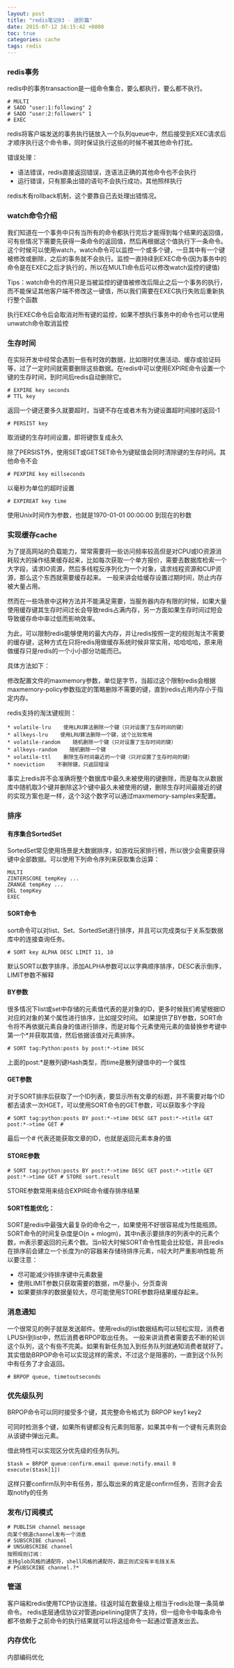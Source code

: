 ```yaml
---
layout: post
title: "redis笔记03 - 进阶篇"
date: 2015-07-12 16:15:42 +0800
toc: true
categories: cache
tags: redis
---
```


### redis事务
redis中的事务transaction是一组命令集合，要么都执行，要么都不执行。
```
# MULTI
# SADD "user:1:following" 2
# SADD "user:2:followers" 1
# EXEC
```
redis将客户端发送的事务执行链放入一个队列queue中，然后接受到EXEC请求后才顺序执行这个命令串，同时保证执行这些的时候不被其他命令打扰。

错误处理：

* 语法错误，redis直接返回错误，连语法正确的其他命令也不会执行
* 运行错误，只有那条出错的语句不会执行成功，其他照样执行

redis木有rollback机制，这个要靠自己去处理出错情况。<!--more-->

### watch命令介绍
我们知道在一个事务中只有当所有的命令都执行完后才能得到每个结果的返回值，可有些情况下需要先获得一条命令的返回值，然后再根据这个值执行下一条命令。这个时候可以使用watch，watch命令可以监控一个或多个键，一旦其中有一个键被修改或删除，之后的事务就不会执行。监控一直持续到EXEC命令(因为事务中的命令是在EXEC之后才执行的，所以在MULTI命令后可以修改watch监控的键值)

Tips：watch命令的作用只是当被监控的键值被修改后阻止之后一个事务的执行，而不能保证其他客户端不修改这一键值，所以我们需要在EXEC执行失败后重新执行整个函数

执行EXEC命令后会取消对所有键的监控，如果不想执行事务中的命令也可以使用unwatch命令取消监控

### 生存时间
在实际开发中经常会遇到一些有时效的数据，比如限时优惠活动、缓存或验证码等，过了一定时间就需要删除这些数据。在redis中可以使用EXPIRE命令设置一个键的生存时间，到时间后redis自动删除它。
```
# EXPIRE key seconds
# TTL key
```
返回一个键还要多久就要超时，当键不存在或者木有为键设置超时间接时返回-1
```
# PERSIST key
```
取消键的生存时间设置，即将键恢复成永久

除了PERSIST外，使用SET或GETSET命令为键赋值会同时清除键的生存时间。其他命令不会
```
# PEXPIRE key millseconds
```
以毫秒为单位的超时设置
```
# EXPIREAT key time
```
使用Unix时间作为参数，也就是1970-01-01 00:00:00 到现在的秒数

### 实现缓存cache
为了提高网站的负载能力，常常需要将一些访问频率较高但是对CPU或IO资源消耗较大的操作结果缓存起来，比如每次获取一个单方报价，需要去数据库检索一个大字段，请求IO资源，然后多线程反序列化为一个对象，请求线程资源和CUP资源，那么这个东西就需要缓存起来。
一般来讲会给缓存设置过期时间，防止内存被大量占用。

然而在一些场景中这种方法并不能满足需要，当服务器内存有限的时候，如果大量使用缓存键其生存时间过长会导致redis占满内存，另一方面如果生存时间过短会导致缓存命中率过低而影响效率。

为此，可以限制redis能够使用的最大内存，并让redis按照一定的规则淘汰不需要的缓存键，这种方式在只将redis用做缓存系统时候非常实用，哈哈哈哈，原来用做缓存只是redis的一个小小部分功能而已。

具体方法如下：

修改配置文件的maxmemory参数，单位是字节，当超过这个限制redis会根据maxmemory-policy参数指定的策略删除不需要的键，直到redis占用内存小于指定内存。

redis支持的淘汰键规则：
```
* volatile-lru    使用LRU算法删除一个键（只对设置了生存时间的键）
* allkeys-lru    使用LRU算法删除一个键，这个比较常用
* volatile-random    随机删除一个键（只对设置了生存时间的键）
* allkeys-random    随机删除一个键
* volatile-ttl    删除生存时间最近的一个键（只对设置了生存时间的键）
* noeviction    不删除键，只返回错误
```
事实上redis并不会准确将整个数据库中最久未被使用的键删除，而是每次从数据库中随机取3个键并删除这3个键中最久未被使用的键，删除生存时间最接近的键的实现方案也是一样，这个3这个数字可以通过maxmemory-samples来配置。

### 排序
#### 有序集合SortedSet
SortedSet常见使用场景是大数据排序，如游戏玩家排行榜，所以很少会需要获得键中全部数据。可以使用下列命令序列来获取集合运算：
```
MULTI
ZINTERSCORE tempKey ...
ZRANGE tempKey ...
DEL tempKey
EXEC
```

#### SORT命令
sort命令可以对list、Set、SortedSet进行排序，并且可以完成类似于关系型数据库中的连接查询任务。
```
# SORT key ALPHA DESC LIMIT 11, 10
```
默认SORT以数字排序，添加ALPHA参数可以以字典顺序排序，DESC表示倒序，LIMIT参数不解释

#### BY参数
很多情况下list或set中存储的元素值代表的是对象的ID，更多时候我们希望根据ID对应的对象的某个属性进行排序，比如提交时间。
如果提供了BY参数，SORT命令将不再依据元素自身的值进行排序，而是对每个元素使用元素的值替换参考键中第一个*并获取其值，然后依据该值对元素排序。
```
# SORT tag:Python:posts by post:*->time DESC
```
上面的post:*是散列键Hash类型，而time是散列键值中的一个属性

#### GET参数
对于SORT排序后获取了一个ID列表，要显示所有文章的标题，并不需要对每个ID都去请求一次HGET，可以使用SORT命令的GET参数，可以获取多个字段
```
# SORT tag:python:posts BY post:*->time DESC GET post:*->title GET post:*->time GET #
```
最后一个# 代表还能获取文章的ID，也就是返回元素本身的值

#### STORE参数
```
# SORT tag:python:posts BY post:*->time DESC GET post:*->title GET post:*->time GET # STORE sort.result
```
STORE参数常用来结合EXPIRE命令缓存排序结果

#### SORT性能优化：
SORT是redis中最强大最复杂的命令之一，如果使用不好很容易成为性能瓶颈。SORT命令的时间复杂度是O(n + mlogm)，其中n表示要排序的列表中的元素个数，m表示要返回的元素个数。当n较大时候SORT命令性能会比较低，并且redis在排序前会建立一个长度为n的容器来存储待排序元素，n较大时严重影响性能
所以要注意：

* 尽可能减少待排序键中元素数量
* 使用LIMIT参数只获取需要的数据，m尽量小，分页查询
* 如果要排序的数据量较大，尽可能使用STORE参数将结果缓存起来。

### 消息通知
 一个很常见的例子就是发送邮件。使用redis的list数据结构可以轻松实现，消费者LPUSH到list中，然后消费者RPOP取出任务。
一般来讲消费者需要去不断的轮训这个队列，这个有些不完美。如果有新任务加入到任务队列就通知消费者就好了。其实借助BRPOP命令可以实现这样的需求，不过这个是阻塞的，一直到这个队列中有任务了才会返回。
```
# BRPOP queue, timetoutseconds
```

### 优先级队列
BRPOP命令可以同时接受多个键，其完整命令格式为 BRPOP key1 key2

可同时检测多个键，如果所有键都没有元素则阻塞，如果其中有一个键有元素则会从该键中弹出元素。

借此特性可以实现区分优先级的任务队列。
```
$task = BRPOP queue:confirm.email queue:notify.email 0
execute($task[1])
```
这样只要confirm队列中有任务，那么取出来的肯定是confirm任务，否则才会去取notify的任务

### 发布/订阅模式
```
# PUBLISH channel message
向某个频道channel发布一个消息
# SUBSCRIBE channel
# UNSUBSCRIBE channel
按照规则订阅：
支持glob风格的通配符，shell风格的通配符，跟正则式没有半毛钱关系
# PSUBSCRIBE channel.?*
```

### 管道
客户端和redis使用TCP协议连接。往返时延在数量级上相当于redis处理一条简单命令。
redis底层通信协议对管道pipelining提供了支持，但一组命令中每条命令都不依赖于之前命令的执行结果就可以将这组命令一起通过管道发出去。

### 内存优化
内部编码优化
